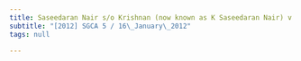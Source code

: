 ```yaml
---
title: Saseedaran Nair s/o Krishnan (now known as K Saseedaran Nair) v Nalini d/o K N
subtitle: "[2012] SGCA 5 / 16\_January\_2012"
tags: null

---
```


